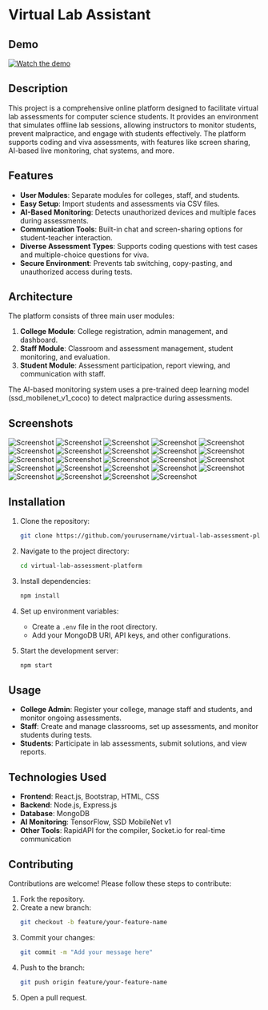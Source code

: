# Virtual Lab Assistant

## Demo

[![Watch the demo](https://img.youtube.com/vi/97xkhX4tO6s/hqdefault.jpg)](https://www.youtube.com/watch?v=97xkhX4tO6s)

## Description

This project is a comprehensive online platform designed to facilitate virtual lab assessments for computer science students. It provides an environment that simulates offline lab sessions, allowing instructors to monitor students, prevent malpractice, and engage with students effectively. The platform supports coding and viva assessments, with features like screen sharing, AI-based live monitoring, chat systems, and more.

## Features

- **User Modules**: Separate modules for colleges, staff, and students.
- **Easy Setup**: Import students and assessments via CSV files.
- **AI-Based Monitoring**: Detects unauthorized devices and multiple faces during assessments.
- **Communication Tools**: Built-in chat and screen-sharing options for student-teacher interaction.
- **Diverse Assessment Types**: Supports coding questions with test cases and multiple-choice questions for viva.
- **Secure Environment**: Prevents tab switching, copy-pasting, and unauthorized access during tests.

## Architecture

The platform consists of three main user modules:
1. **College Module**: College registration, admin management, and dashboard.
2. **Staff Module**: Classroom and assessment management, student monitoring, and evaluation.
3. **Student Module**: Assessment participation, report viewing, and communication with staff.

The AI-based monitoring system uses a pre-trained deep learning model (ssd_mobilenet_v1_coco) to detect malpractice during assessments.

## Screenshots

![Screenshot](assets/screenshot_13.png)
![Screenshot](assets/screenshot_14.png)
![Screenshot](assets/screenshot_15.png)
![Screenshot](assets/screenshot_16.png)
![Screenshot](assets/screenshot_18.png)
![Screenshot](assets/screenshot_19.png)
![Screenshot](assets/screenshot_20.png)
![Screenshot](assets/screenshot_21.png)
![Screenshot](assets/screenshot_22.png)
![Screenshot](assets/screenshot_23.png)
![Screenshot](assets/screenshot_24.png)
![Screenshot](assets/screenshot_25.png)
![Screenshot](assets/screenshot_26.png)
![Screenshot](assets/screenshot_27.png)
![Screenshot](assets/screenshot_29.png)
![Screenshot](assets/screenshot_30.png)
![Screenshot](assets/screenshot_31.png)
![Screenshot](assets/screenshot_32.png)
![Screenshot](assets/screenshot_33.png)
![Screenshot](assets/screenshot_34.png)
![Screenshot](assets/screenshot_35.png)
![Screenshot](assets/screenshot_36.png)
![Screenshot](assets/screenshot_37.png)
![Screenshot](assets/screenshot_38.png)


## Installation

1. Clone the repository:
   ```bash
   git clone https://github.com/yourusername/virtual-lab-assessment-platform.git
   ```
2. Navigate to the project directory:
   ```bash
   cd virtual-lab-assessment-platform
   ```
3. Install dependencies:
   ```bash
   npm install
   ```
4. Set up environment variables:
   - Create a `.env` file in the root directory.
   - Add your MongoDB URI, API keys, and other configurations.

5. Start the development server:
   ```bash
   npm start
   ```

## Usage

- **College Admin**: Register your college, manage staff and students, and monitor ongoing assessments.
- **Staff**: Create and manage classrooms, set up assessments, and monitor students during tests.
- **Students**: Participate in lab assessments, submit solutions, and view reports.

## Technologies Used

- **Frontend**: React.js, Bootstrap, HTML, CSS
- **Backend**: Node.js, Express.js
- **Database**: MongoDB
- **AI Monitoring**: TensorFlow, SSD MobileNet v1
- **Other Tools**: RapidAPI for the compiler, Socket.io for real-time communication

## Contributing

Contributions are welcome! Please follow these steps to contribute:
1. Fork the repository.
2. Create a new branch:
   ```bash
   git checkout -b feature/your-feature-name
   ```
3. Commit your changes:
   ```bash
   git commit -m "Add your message here"
   ```
4. Push to the branch:
   ```bash
   git push origin feature/your-feature-name
   ```
5. Open a pull request.

